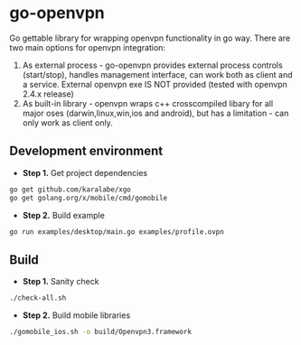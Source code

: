 # go-openvpn

Go gettable library for wrapping openvpn functionality in go way.
There are two main options for openvpn integration:
1. As external process - go-openvpn provides external process controls (start/stop), handles management interface, can work both
as client and a service. External openvpn exe IS NOT provided (tested with openvpn 2.4.x release)
2. As built-in library - openvpn wraps c++ crosscompiled libary for all major oses (darwin,linux,win,ios and android), but has a
limitation - can only work as client only.


## Development environment

* **Step 1.** Get project dependencies
```bash
go get github.com/karalabe/xgo
go get golang.org/x/mobile/cmd/gomobile
```

* **Step 2.** Build example
```bash
go run examples/desktop/main.go examples/profile.ovpn
```

## Build
* **Step 1.** Sanity check
```bash
./check-all.sh
```

* **Step 2.** Build mobile libraries
```bash
./gomobile_ios.sh -o build/Openvpn3.framework
```